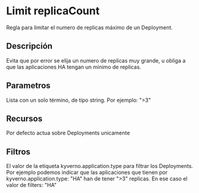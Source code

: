 # Limit replicaCount

Regla para limitar el numero de replicas máximo de un Deployment.

## Descripción

Evita que por error se elija un numero de replicas muy grande, u obliga a que las aplicaciones HA tengan un mínimo de replicas.

## Parametros

Lista con un solo término, de tipo string. Por ejemplo: ">3"

## Recursos

Por defecto actua sobre Deployments unicamente

## Filtros

El valor de la etiqueta kyverno.application.type para filtrar los Deployments. Por ejemplo podemos indicar que las aplicaciones que tienen por kyverno.application.type: "HA" han de tener ">3" replicas. En ese caso el valor de filters: "HA"

